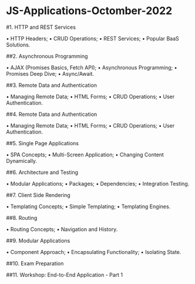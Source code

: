 # JS-Applications-Octomber-2022
#1. HTTP and REST Services

• HTTP Headers;
• CRUD Operations;
• REST Services;
• Popular BaaS Solutions.

##2. Asynchronous Programming

• AJAX (Promises Basics, Fetch API);
• Asynchronous Programming;
• Promises Deep Dive;
• Async/Await.

##3. Remote Data and Authentication

• Managing Remote Data;
• HTML Forms;
• CRUD Operations;
• User Authentication.

##4. Remote Data and Authentication

• Managing Remote Data;
• HTML Forms;
• CRUD Operations;
• User Authentication.

##5. Single Page Applications

• SPA Concepts;
• Multi-Screen Application;
• Changing Content Dynamically.

##6. Architecture and Testing

• Modular Applications;
• Packages;
• Dependencies;
• Integration Testing.

##7. Client Side Rendering

• Templating Concepts;
• Simple Templating;
• Templating Engines.

##8. Routing

• Routing Concepts;
• Navigation and History.


##9. Modular Applications

• Component Approach;
• Encapsulating Functionality;
• Isolating State.

##10. Exam Preparation

##11. Workshop: End-to-End Application - Part 1



